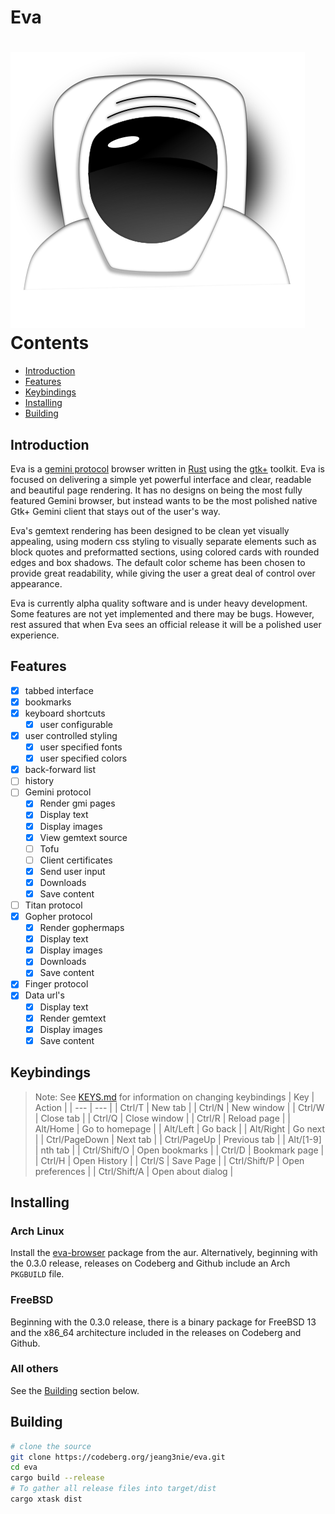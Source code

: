 # Eva
![Eva icon](data/eva.svg)
<br/>
Contents
========
* [Introduction](#introduction)
* [Features](#features)
* [Keybindings](#keybindings)
* [Installing](#installing)
* [Building](#building)
## Introduction
Eva is a [gemini protocol](https://gemini.circumlunar.space/) browser written in
[Rust](https://rust-lang.org) using the [gtk+](https://gtk-rs.org/) toolkit. Eva
is focused on delivering a simple yet powerful interface and clear, readable
and beautiful page rendering. It has no designs on being the most fully featured
Gemini browser, but instead wants to be the most polished native Gtk+ Gemini
client that stays out of the user's way.

Eva's gemtext rendering has been designed to be clean yet visually appealing,
using modern css styling to visually separate elements such as block quotes and
preformatted sections, using colored cards with rounded edges and box shadows.
The default color scheme has been chosen to provide great readability, while
giving the user a great deal of control over appearance.

Eva is currently alpha quality software and is under heavy development. Some
features are not yet implemented and there may be bugs. However, rest assured
that when Eva sees an official release it will be a polished user experience.
## Features
 - [x] tabbed interface
 - [x] bookmarks
 - [x] keyboard shortcuts
   - [x] user configurable
 - [x] user controlled styling
   - [x] user specified fonts
   - [x] user specified colors
 - [x] back-forward list
 - [ ] history
 - [ ] Gemini protocol
   - [x] Render gmi pages
   - [x] Display text
   - [x] Display images
   - [x] View gemtext source
   - [ ] Tofu
   - [ ] Client certificates
   - [x] Send user input
   - [x] Downloads
   - [x] Save content
 - [ ] Titan protocol
 - [x] Gopher protocol
   - [x] Render gophermaps
   - [x] Display text
   - [x] Display images
   - [x] Downloads
   - [x] Save content
 - [x] Finger protocol
 - [x] Data url's
   - [x] Display text
   - [x] Render gemtext
   - [x] Display images
   - [x] Save content

## Keybindings
> Note: See [KEYS.md](KEYS.md) for information on changing keybindings
| Key | Action |
| --- | --- |
| Ctrl/T | New tab |
| Ctrl/N | New window |
| Ctrl/W | Close tab |
| Ctrl/Q | Close window |
| Ctrl/R | Reload page |
| Alt/Home | Go to homepage |
| Alt/Left | Go back |
| Alt/Right | Go next |
| Ctrl/PageDown | Next tab |
| Ctrl/PageUp | Previous tab |
| Alt/[1-9] | nth tab |
| Ctrl/Shift/O | Open bookmarks |
| Ctrl/D | Bookmark page |
| Ctrl/H | Open History |
| Ctrl/S | Save Page |
| Ctrl/Shift/P | Open preferences |
| Ctrl/Shift/A | Open about dialog |

## Installing
### Arch Linux
Install the [eva-browser](https://aur.archlinux.org/packages/eva-browser) package
from the aur. Alternatively, beginning with the 0.3.0 release, releases on Codeberg
and Github include an Arch `PKGBUILD` file.
### FreeBSD
Beginning with the 0.3.0 release, there is a binary package for FreeBSD 13 and the
x86_64 architecture included in the releases on Codeberg and Github.
### All others
See the [Building](#building) section below.

## Building
```sh
# clone the source
git clone https://codeberg.org/jeang3nie/eva.git
cd eva
cargo build --release
# To gather all release files into target/dist
cargo xtask dist
```

